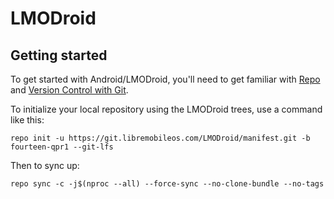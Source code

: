 LMODroid
===========

Getting started
---------------

To get started with Android/LMODroid, you'll need to get
familiar with [Repo](https://source.android.com/source/using-repo.html) and [Version Control with Git](https://source.android.com/source/version-control.html).

To initialize your local repository using the LMODroid trees, use a command like this:
```
repo init -u https://git.libremobileos.com/LMODroid/manifest.git -b fourteen-qpr1 --git-lfs
```
Then to sync up:
```
repo sync -c -j$(nproc --all) --force-sync --no-clone-bundle --no-tags
```
